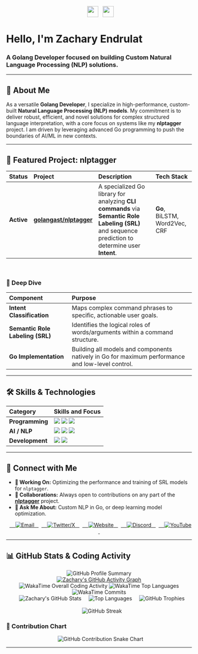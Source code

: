 <div align="center">
  <img src="https://emojicdn.elk.sh/👋" width="30">
  <img src="https://emojicdn.elk.sh/💻" width="30">
</div>

# Hello, I'm Zachary Endrulat

### A Golang Developer focused on building Custom Natural Language Processing (NLP) solutions.

---

## 🚀 About Me

As a versatile **Golang Developer**, I specialize in high-performance, custom-built **Natural Language Processing (NLP) models**. My commitment is to deliver robust, efficient, and novel solutions for complex structured language interpretation, with a core focus on systems like my **nlptagger** project. I am driven by leveraging advanced Go programming to push the boundaries of AI/ML in new contexts.

---

## 🌟 Featured Project: nlptagger

| Status | Project | Description | Tech Stack |
| :--- | :--- | :--- | :--- |
| **Active** | [**golangast/nlptagger**](https://github.com/golangast/nlptagger) | A specialized Go library for analyzing **CLI commands** via **Semantic Role Labeling (SRL)** and sequence prediction to determine user **Intent**. | **Go**, BiLSTM, Word2Vec, CRF |

<br>

### 🧠 Deep Dive

| Component | Purpose |
| :--- | :--- |
| **Intent Classification** | Maps complex command phrases to specific, actionable user goals. |
| **Semantic Role Labeling (SRL)** | Identifies the logical roles of words/arguments within a command structure. |
| **Go Implementation** | Building all models and components natively in Go for maximum performance and low-level control. |

---

## 🛠️ Skills & Technologies

| Category | Skills and Focus |
| :--- | :--- |
| **Programming** | <img src="https://img.shields.io/badge/Go-00ADD8?style=flat&logo=go&logoColor=white" /> <img src="https://img.shields.io/badge/JavaScript-F7DF1E?style=flat&logo=javascript&logoColor=black" /> <img src="https://img.shields.io/badge/HTML5-E34F26?style=flat&logo=html5&logoColor=white" /> |
| **AI / NLP** | <img src="https://img.shields.io/badge/Natural%20Language%20Processing-34A853?style=flat&logoColor=white" /> <img src="https://img.shields.io/badge/Neural%20Networks-EA4335?style=flat&logoColor=white" /> <img src="https://img.shields.io/badge/Word2Vec-4285F4?style=flat&logo=word2vec&logoColor=white" /> |
| **Development** | <img src="https://img.shields.io/badge/WordPress-21759B?style=flat&logo=wordpress&logoColor=white" /> <img src="https://img.shields.io/badge/Bootstrap-7952B3?style=flat&logo=bootstrap&logoColor=white" /> |

---

## 🤝 Connect with Me

* **🔭 Working On:** Optimizing the performance and training of SRL models for `nlptagger`.
* **👯 Collaborations:** Always open to contributions on any part of the [**nlptagger**](https://github.com/golangast/nlptagger) project.
* **💬 Ask Me About:** Custom NLP in Go, or deep learning model optimization.

<div align="center">
  <a href="mailto:zendrulat@gmail.com">
    <img src="https://img.shields.io/badge/Email-D14836?style=flat&logo=gmail&logoColor=white" alt="Email" />
  </a>
  <a href="https://x.com/ZachEnd">
    <img src="https://img.shields.io/badge/X%2FTwitter-000000?style=flat&logo=x&logoColor=white" alt="Twitter/X" />
  </a>
  <a href="https://endrulats.com/?page_id=149">
    <img src="https://img.shields.io/badge/Website-4285F4?style=flat&logo=googlechrome&logoColor=white" alt="Website" />
  </a>
  <a href="https://discord.gg/BW38JQS9">
    <img src="https://img.shields.io/badge/Discord-5865F2?style=flat&logo=discord&logoColor=white" alt="Discord" />
  </a>
  <a href="https://www.youtube.com/channel/UCHJlAqTCdlN_bjUx-1_CPmg">
    <img src="https://img.shields.io/badge/YouTube-FF0000?style=flat&logo=youtube&logoColor=white" alt="YouTube" />
  </a>
</div>

---

## 📊 GitHub Stats & Coding Activity

<div align="center">
    <img src="https://github-profile-summary-cards.vercel.app/api/cards/profile-details?username=golangast&theme=radical" alt="GitHub Profile Summary" />
    <br/>
    <a href="https://github.com/golangast">
        <img src="https://github-readme-activity-graph.vercel.app/graph?username=golangast&theme=radical" alt="Zachary's GitHub Activity Graph" />
    </a>
    <br/>
    <img src="https://raw.githubusercontent.com/golangast/golangast/master/img/waka-main.svg" alt="WakaTime Overall Coding Activity" />
    <img src="https://raw.githubusercontent.com/golangast/golangast/master/img/waka-langs.svg" alt="WakaTime Top Languages" />
    <img src="https://raw.githubusercontent.com/golangast/golangast/master/img/waka-commits.svg" alt="WakaTime Commits" />
    <br/>
        <img src="https://github-readme-stats.vercel.app/api?username=golangast&show_icons=true&theme=radical&hide_border=true" alt="Zachary's GitHub Stats" />
    <img src="https://github-readme-stats.vercel.app/api/top-langs/?username=golangast&layout=compact&theme=radical&hide_border=true" alt="Top Languages" />
    <img src="https://github-profile-trophy.vercel.app/?username=golangast&theme=flat&no-frame=true&row=2" alt="GitHub Trophies" />
</div>

<br>

<div align="center">
    <img src="https://streak-stats.demolab.com/?user=golangast&theme=radical&hide_border=true" alt="GitHub Streak" />
</div>

### 🐍 Contribution Chart

<p align="center">
  <img src="https://github.com/golangast/golangast/raw/output/github-contribution-grid-snake-dark.svg" alt="GitHub Contribution Snake Chart" />
</p>

***
